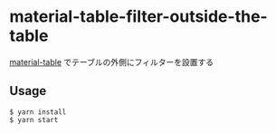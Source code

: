 # material-table-filter-outside-the-table

[material-table](https://material-table.com/#/) でテーブルの外側にフィルターを設置する

## Usage

```
$ yarn install
$ yarn start
```
